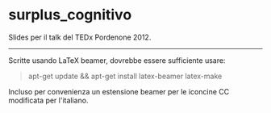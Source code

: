 surplus_cognitivo
=================

Slides per il talk del TEDx Pordenone 2012.
___________________________________________


Scritte usando LaTeX beamer, dovrebbe essere sufficiente usare:

> apt-get update && apt-get install latex-beamer latex-make

Incluso per convenienza un estensione beamer per le iconcine CC modificata per l'italiano.

